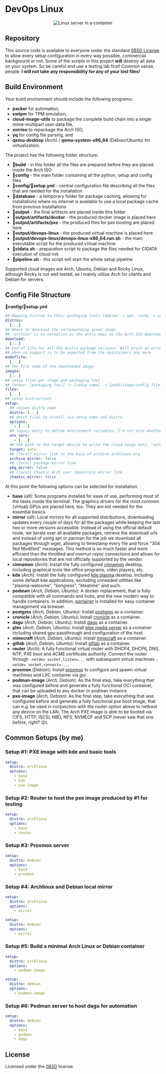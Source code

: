 # DevOps Linux
<div style="text-align: center;">
    
![Linux server in a container](devops.jpg)

</div>

## Repository

This source code is available to everyone under the standard [0BSD License](LICENSE.txt) to allow every setup configuration in every way possible, commercial background or not. Some of the scripts in this project **will** destroy all data on your system. So be careful and use a testing lab first! Common sense, people. **I will not take any responsibility for any of your lost files!**

## Build Environment

Your build environment should include the following programs:
- **packer** for automation,
- **swtpm** for TPM emulation,
- **cloud-image-utils** to package the complete build chain into a single mime-multipart user-data file,
- **xorriso** to repackage the Arch ISO,
- **yq** for config file parsing, and
- **qemu-desktop** (Arch) / **qemu-system-x86_64** (Debian/Ubuntu) for virtualization.

The project has the following folder structure:
- **📁build** - in this folder all the files are prepared before they are placed inside the Arch ISO
- **📁config** - the main folder containing all the python, setup and config files
- **📁config/📄setup.yml** - central configuration file describing all the files that are needed for the installation
- **📁database** - a temporary folder for package caching, allowing for installations where no internet is available to use a local package cache from previous installations
- **📁output** - the final artifacts are placed inside this folder
- **📁output/artifacts/docker** - the produced docker image is placed here
- **📁output/artifacts/pxe** - the produced files for pxe booting are placed here
- **📁output/devops-linux** - the produced virtual machine is placed here
- **📁output/devops-linux/devops-linux-x86_64.run.sh** - the main executable script for the produced virtual machine
- **📄cidata.sh** - preparation script to package the files needed for CIDATA execution of cloud-init
- **📄pipeline.sh** - this script will start the whole setup pipeline

Supported cloud images are Arch, Ubuntu, Debian and Rocky Linux, although Rocky is not well tested, as I mainly utilize Arch for clients and Debian for servers.

## Config File Structure

**📁config/📄setup.yml**
```yaml
## Mapping distros to their packaging tools (debian -> apt, rocky -> yum, ...)
distros:
  [...]
## Where to download the corresponding qcow2 image
## "archiso" is an exception as the entry maps to the Arch ISO download link
download:
  [...]
## End of life for all the distro package versions. Will print an error and abort the setup
## when no support is to be expected from the maintainers any more.
endoflife:
  [...]
## The file name of the downloaded image
images:
  [...]
## setup files per stage and packaging tool
## format: [packaging tool] -> [setup name] -> [path/stage/config file]
files:
  [...]
## setup instructions
setup:
  ## chosen distro name
  distro: [...]
  ## which files to install via setup name and distro
  options:
    - [...]
  ## legacy entry to define environment variables. I'm not sure whether it should be marked deprecated or not.
  env_vars:
    - [...]
  ## the path to the target device to write the cloud image onto. "auto" tries to find a hard drive on it's own, but errors out when nothing is found.
  target: auto
  ## (local) mirror link to the base of archive.archlinux.org
  archiso_mirror: false
  ## (local) package mirror link
  pkg_mirror: false
  ## (local) Chaotic Arch user repository mirror link
  chaotic_mirror: false
```

At this point the following options can be selected for installation:

- **base** (_all_): Some programs installed for ease of use, performing most of the tasks inside the terminal. The graphics drivers for the most common (virtual) GPUs are placed here, too. They are not needed for the essential basics.
- **mirror** (_all_): Local mirrors for all supported distributions, downloading updates every couple of days for all the packages while keeping the last two or more versions accessible. Instead of using the official default route, we iterate over all available packages, retrieve the download urls and instead of using apt or pacman for the job we download all packages through wget, allowing to timestamp every file and force "304 Not Modified" messages. This method is so much faster and more efficient than the throttled and overrun rsync connections and allows for local repositories that are not officially supported by the vendor.
- **cinnamon** (_Arch_): Install the fully configured [cinnamon](https://github.com/linuxmint/cinnamon) desktop, including graphical tools like office programs, video players, etc.
- **kde** (_Arch_): Install the fully configured [kde plasma](https://kde.org/de/plasma-desktop/) desktop, including some default kde applications, excluding unneeded utilities like "plasma-welcome", "kongress", "kteatime" and such.
- **podman** (_Arch, Debian, Ubuntu_): A docker replacement, that is fully compatible with all commands and hubs, and the new modern way to handle containers. In addition, [portainer](https://www.portainer.io/) is installed for easy container management via browser.
- **postgres** (_Arch, Debian, Ubuntu_): Install [postgres](https://www.postgresql.org/) as a container.
- **cronicle** (_Arch, Debian, Ubuntu_): Install [cronicle](https://github.com/jhuckaby/Cronicle) as a container.
- **dagu** (_Arch, Debian, Ubuntu_): Install [dagu](https://github.com/dagu-org/dagu) as a container.
- **plex** (_Arch, Debian, Ubuntu_): Install [plex media server](https://www.plex.tv/) as a container including shared gpu passthrough and configuration of the host.
- **minecraft** (_Arch, Debian, Ubuntu_): Install [minecraft](https://www.minecraft.net/de-de) as a container.
- **gitlab** (_Arch, Debian, Ubuntu_): Install [gitlab](https://about.gitlab.com/) as a container.
- **router** (_Arch_): A fully functional virtual router with DHCP4, DHCP6, DNS, NTP, PXE boot and ACME certificate authority. Connect the router through ```-netdev socket,listen=...``` with subsequent virtual machines ```-netdev socket,connect=...```.
- **proxmox** (_Debian_): Install [proxmox](https://www.proxmox.com/en/) to configure and spawn virtual machines and LXC container via gui.
- **podman-image** (_Arch, Debian_): As the final step, take everything that was configured before and generate a fully functional OCI container, that can be uploaded to any docker or podman instance.
- **pxe-image** (_Arch, Debian_): As the final step, take everything that was configured before and generate a fully functional pxe boot image, that can e.g. be used in conjunction with the router option above to netboot any device on the LAN. The Arch PXE image is able to be booted via CIFS, HTTP, ISCSI, NBD, NFS, NVMEOF and SCP (never saw that one before, right? 😉).

## Common Setups (by me)

### Setup #1: PXE image with kde and basic tools
```yaml
setup:
  distro: archlinux
  options:
    - base
    - kde
    - pxe-image
```

### Setup #2: Router to host the pxe image produced by #1 for testing
```yaml
setup:
  distro: archlinux
  options:
    - base
    - router
```

### Setup #3: Proxmox server
```yaml
setup:
  distro: debian
  options:
    - base
    - proxmox
```

### Setup #4: Archlinux and Debian local mirror
```yaml
setup:
  distro: archlinux
  options:
    - mirror

setup:
  distro: debian
  options:
    - mirror
```

### Setup #5: Build a minimal Arch Linux or Debian container 
```yaml
setup:
  distro: archlinux
  options:
    - podman-image

setup:
  distro: debian
  options:
    - podman-image
```

### Setup #6: Podman server to host dagu for automation
```yaml
setup:
  distro: debian
  options:
    - base
    - podman
    - dagu
```

## License

Licensed under the [0BSD](LICENSE.txt) license.
